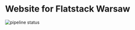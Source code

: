 # Website for Flatstack Warsaw

![pipeline status](https://github.com/braska/flatstack-warsaw/workflows/CI/badge.svg)
